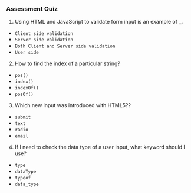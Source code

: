 
### Assessment Quiz

1. Using HTML and JavaScript to validate form input is an example of **\_**.

- `Client side validation` 
- `Server side validation`
- `Both Client and Server side validation`
- `User side`

2. How to find the index of a particular string?

- `pos()`
- `index()`
- `indexOf()` 
- `posOf()`

3. Which new input was introduced with HTML5??

- `submit`
- `text`
- `radio`
- `email` 

4. If I need to check the data type of a user input, what keyword should I use?

- `type`
- `dataType`
- `typeof` 
- `data_type`

